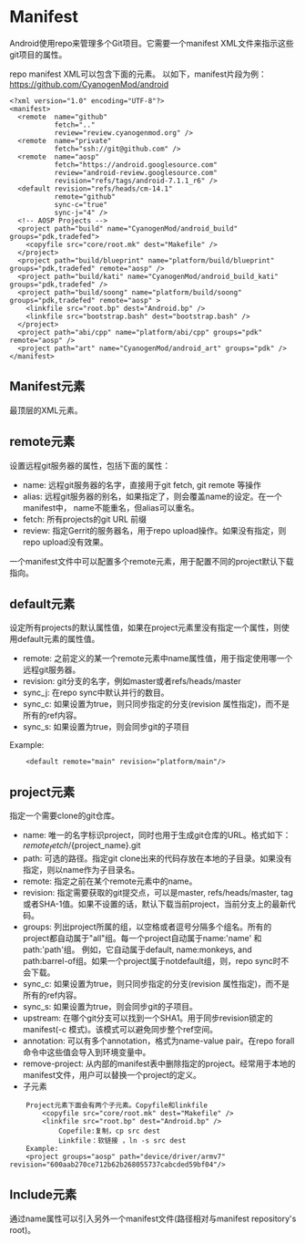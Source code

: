 # Manifest

Android使用repo来管理多个Git项目。它需要一个manifest  XML文件来指示这些git项目的属性。

repo manifest XML可以包含下面的元素。
以如下，manifest片段为例：https://github.com/CyanogenMod/android

```
<?xml version="1.0" encoding="UTF-8"?>
<manifest>
  <remote  name="github"
           fetch=".."
           review="review.cyanogenmod.org" />
  <remote  name="private"
           fetch="ssh://git@github.com" />
  <remote  name="aosp"
           fetch="https://android.googlesource.com"
           review="android-review.googlesource.com"
           revision="refs/tags/android-7.1.1_r6" />
  <default revision="refs/heads/cm-14.1"
           remote="github"
           sync-c="true"
           sync-j="4" />
  <!-- AOSP Projects -->
  <project path="build" name="CyanogenMod/android_build" groups="pdk,tradefed">
    <copyfile src="core/root.mk" dest="Makefile" />
  </project>
  <project path="build/blueprint" name="platform/build/blueprint" groups="pdk,tradefed" remote="aosp" />
  <project path="build/kati" name="CyanogenMod/android_build_kati" groups="pdk,tradefed" />
  <project path="build/soong" name="platform/build/soong" groups="pdk,tradefed" remote="aosp" >
    <linkfile src="root.bp" dest="Android.bp" />
    <linkfile src="bootstrap.bash" dest="bootstrap.bash" />
  </project>
  <project path="abi/cpp" name="platform/abi/cpp" groups="pdk" remote="aosp" />
  <project path="art" name="CyanogenMod/android_art" groups="pdk" />
</manifest>

```

## Manifest元素

最顶层的XML元素。


## remote元素

设置远程git服务器的属性，包括下面的属性：

- name: 远程git服务器的名字，直接用于git fetch, git remote 等操作
- alias: 远程git服务器的别名，如果指定了，则会覆盖name的设定。在一个manifest中，	name不能重名，但alias可以重名。
- fetch: 所有projects的git URL 前缀
- review: 指定Gerrit的服务器名，用于repo upload操作。如果没有指定，则repo upload没有效果。

一个manifest文件中可以配置多个remote元素，用于配置不同的project默认下载指向。


## default元素

设定所有projects的默认属性值，如果在project元素里没有指定一个属性，则使用default元素的属性值。

- remote: 之前定义的某一个remote元素中name属性值，用于指定使用哪一个远程git服务器。
- revision: git分支的名字，例如master或者refs/heads/master
- sync_j: 在repo sync中默认并行的数目。
- sync_c: 如果设置为true，则只同步指定的分支(revision 属性指定)，而不是所有的ref内容。
- sync_s: 如果设置为true，则会同步git的子项目

Example:

```
    <default remote="main" revision="platform/main"/>
```
     
   
## project元素

指定一个需要clone的git仓库。

- name: 唯一的名字标识project，同时也用于生成git仓库的URL。格式如下：
      ${remote_fetch}/${project_name}.git
- path: 可选的路径。指定git clone出来的代码存放在本地的子目录。如果没有指定，则以name作为子目录名。
- remote: 指定之前在某个remote元素中的name。
- revision: 指定需要获取的git提交点，可以是master, refs/heads/master, tag或者SHA-1值。如果不设置的话，默认下载当前project，当前分支上的最新代码。
- groups: 列出project所属的组，以空格或者逗号分隔多个组名。所有的project都自动属于"all"组。每一个project自动属于name:'name' 和path:'path'组。
例如<project name="monkeys" path="barrel-of"/>，它自动属于default, name:monkeys, and path:barrel-of组。如果一个project属于notdefault组，则，repo sync时不会下载。
- sync_c: 如果设置为true，则只同步指定的分支(revision 属性指定)，而不是所有的ref内容。
- sync_s: 如果设置为true，则会同步git的子项目。
- upstream: 在哪个git分支可以找到一个SHA1。用于同步revision锁定的manifest(-c 模式)。该模式可以避免同步整个ref空间。
- annotation: 可以有多个annotation，格式为name-value pair。在repo forall 命令中这些值会导入到环境变量中。
- remove-project: 从内部的manifest表中删除指定的project。经常用于本地的manifest文件，用户可以替换一个project的定义。
- 子元素

```
    Project元素下面会有两个子元素。Copyfile和linkfile
        <copyfile src="core/root.mk" dest="Makefile" />
        <linkfile src="root.bp" dest="Android.bp" />
            Copefile:复制，cp src dest
            Linkfile：软链接 ，ln -s src dest
    Example:
    <project groups="aosp" path="device/driver/armv7" revision="600aab270ce712b62b268055737cabcded59bf04"/>
```
 
## Include元素
通过name属性可以引入另外一个manifest文件(路径相对与manifest repository's root)。
